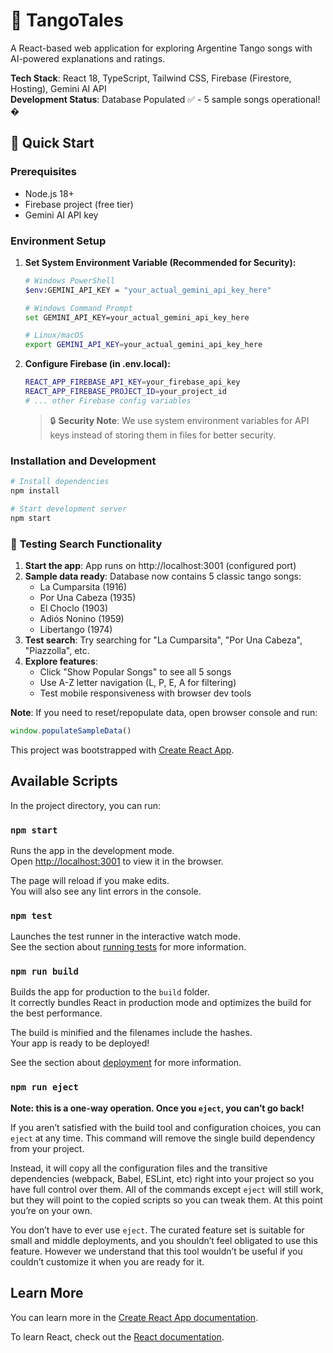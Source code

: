 # 🎵 TangoTales

A React-based web application for exploring Argentine Tango songs with AI-powered explanations and ratings.

**Tech Stack**: React 18, TypeScript, Tailwind CSS, Firebase (Firestore, Hosting), Gemini AI API  
**Development Status**: Database Populated ✅ - 5 sample songs operational! �

## 🚀 Quick Start

### Prerequisites
- Node.js 18+
- Firebase project (free tier)
- Gemini AI API key

### Environment Setup

1. **Set System Environment Variable (Recommended for Security):**
   ```bash
   # Windows PowerShell
   $env:GEMINI_API_KEY = "your_actual_gemini_api_key_here"
   
   # Windows Command Prompt
   set GEMINI_API_KEY=your_actual_gemini_api_key_here
   
   # Linux/macOS
   export GEMINI_API_KEY=your_actual_gemini_api_key_here
   ```

2. **Configure Firebase (in .env.local):**
   ```bash
   REACT_APP_FIREBASE_API_KEY=your_firebase_api_key
   REACT_APP_FIREBASE_PROJECT_ID=your_project_id
   # ... other Firebase config variables
   ```

   > 🔒 **Security Note**: We use system environment variables for API keys instead of storing them in files for better security.

### Installation and Development

```bash
# Install dependencies
npm install

# Start development server
npm start
```

### 🧪 **Testing Search Functionality**

1. **Start the app**: App runs on http://localhost:3001 (configured port)
2. **Sample data ready**: Database now contains 5 classic tango songs:
   - La Cumparsita (1916)
   - Por Una Cabeza (1935)
   - El Choclo (1903)
   - Adiós Nonino (1959)
   - Libertango (1974)
3. **Test search**: Try searching for "La Cumparsita", "Por Una Cabeza", "Piazzolla", etc.
4. **Explore features**: 
   - Click "Show Popular Songs" to see all 5 songs
   - Use A-Z letter navigation (L, P, E, A for filtering)
   - Test mobile responsiveness with browser dev tools

**Note**: If you need to reset/repopulate data, open browser console and run:
```javascript
window.populateSampleData()
```

This project was bootstrapped with [Create React App](https://github.com/facebook/create-react-app).

## Available Scripts

In the project directory, you can run:

### `npm start`

Runs the app in the development mode.\
Open [http://localhost:3001](http://localhost:3001) to view it in the browser.

The page will reload if you make edits.\
You will also see any lint errors in the console.

### `npm test`

Launches the test runner in the interactive watch mode.\
See the section about [running tests](https://facebook.github.io/create-react-app/docs/running-tests) for more information.

### `npm run build`

Builds the app for production to the `build` folder.\
It correctly bundles React in production mode and optimizes the build for the best performance.

The build is minified and the filenames include the hashes.\
Your app is ready to be deployed!

See the section about [deployment](https://facebook.github.io/create-react-app/docs/deployment) for more information.

### `npm run eject`

**Note: this is a one-way operation. Once you `eject`, you can’t go back!**

If you aren’t satisfied with the build tool and configuration choices, you can `eject` at any time. This command will remove the single build dependency from your project.

Instead, it will copy all the configuration files and the transitive dependencies (webpack, Babel, ESLint, etc) right into your project so you have full control over them. All of the commands except `eject` will still work, but they will point to the copied scripts so you can tweak them. At this point you’re on your own.

You don’t have to ever use `eject`. The curated feature set is suitable for small and middle deployments, and you shouldn’t feel obligated to use this feature. However we understand that this tool wouldn’t be useful if you couldn’t customize it when you are ready for it.

## Learn More

You can learn more in the [Create React App documentation](https://facebook.github.io/create-react-app/docs/getting-started).

To learn React, check out the [React documentation](https://reactjs.org/).
